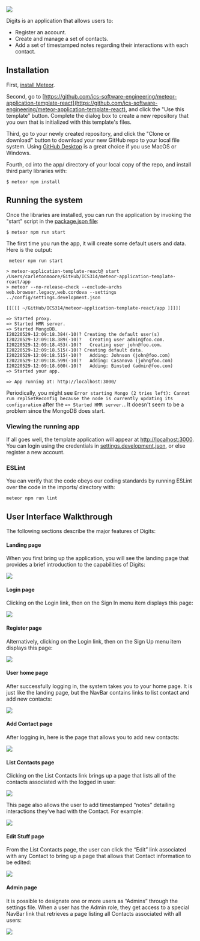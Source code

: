 <img src="doc/LandingPage.png">

Digits is an application that allows users to:
  * Register an account.
  * Create and manage a set of contacts.
  * Add a set of timestamped notes regarding their interactions with each contact.

## Installation

First, [install Meteor](https://www.meteor.com/install).

Second, go to [https://github.com/ics-software-engineering/meteor-application-template-react](https://github.com/ics-software-engineering/meteor-application-template-react), and click the "Use this template" button. Complete the dialog box to create a new repository that you own that is initialized with this template's files.

Third, go to your newly created repository, and click the "Clone or download" button to download your new GitHub repo to your local file system.  Using [GitHub Desktop](https://desktop.github.com/) is a great choice if you use MacOS or Windows.

Fourth, cd into the app/ directory of your local copy of the repo, and install third party libraries with:

```
$ meteor npm install
```

## Running the system

Once the libraries are installed, you can run the application by invoking the "start" script in the [package.json file](https://github.com/ics-software-engineering/meteor-application-template-react/blob/master/app/package.json):

```
$ meteor npm run start
```

The first time you run the app, it will create some default users and data. Here is the output:

```
 meteor npm run start 

> meteor-application-template-react@ start /Users/carletonmoore/GitHub/ICS314/meteor-application-template-react/app
> meteor --no-release-check --exclude-archs web.browser.legacy,web.cordova --settings ../config/settings.development.json

[[[[[ ~/GitHub/ICS314/meteor-application-template-react/app ]]]]]

=> Started proxy.                             
=> Started HMR server.                        
=> Started MongoDB.                           
I20220529-12:09:18.384(-10)? Creating the default user(s)
I20220529-12:09:18.389(-10)?   Creating user admin@foo.com.
I20220529-12:09:18.453(-10)?   Creating user john@foo.com.
I20220529-12:09:18.515(-10)? Creating default data.
I20220529-12:09:18.515(-10)?   Adding: Johnson (john@foo.com)
I20220529-12:09:18.599(-10)?   Adding: Casanova (john@foo.com)
I20220529-12:09:18.600(-10)?   Adding: Binsted (admin@foo.com)
=> Started your app.

=> App running at: http://localhost:3000/
```

Periodically, you might see `Error starting Mongo (2 tries left): Cannot run replSetReconfig because the node is currently updating its configuration` after the `=> Started HMR server.`. It doesn't seem to be a problem since the MongoDB does start.

### Viewing the running app

If all goes well, the template application will appear at [http://localhost:3000](http://localhost:3000).  You can login using the credentials in [settings.development.json](https://github.com/ics-software-engineering/meteor-application-template-react/blob/main/config/settings.development.json), or else register a new account.

### ESLint

You can verify that the code obeys our coding standards by running ESLint over the code in the imports/ directory with:

```
meteor npm run lint
```

## User Interface Walkthrough

The following sections describe the major features of Digits:

#### Landing page

When you first bring up the application, you will see the landing page that provides a brief introduction to the capabilities of Digits:

<img src="doc/LandingPage.png">

#### Login page

Clicking on the Login link, then on the Sign In menu item displays this page:

<img src="doc/SignIn.png">

#### Register page

Alternatively, clicking on the Login link, then on the Sign Up menu item displays this page:

<img src="doc/Register.png">

#### User home page

After successfully logging in, the system takes you to your home page. It is just like the landing page, but the NavBar contains links to list contact and add new contacts:

<img src="doc/UserHomePage.png">

#### Add Contact page

After logging in, here is the page that allows you to add new contacts:

<img src="doc/AddContact.png">

#### List Contacts page

Clicking on the List Contacts link brings up a page that lists all of the contacts associated with the logged in user:

<img src="doc/ListContacts.png">

This page also allows the user to add timestamped “notes” detailing interactions they’ve had with the Contact. For example:

<img src="doc/ContactNotes.png">

#### Edit Stuff page

From the List Contacts page, the user can click the “Edit” link associated with any Contact to bring up a page that allows that Contact information to be edited:

![](https://github.com/kyletakeda/digits/blob/main/doc/EditContacts.png)

#### Admin page

It is possible to designate one or more users as “Admins” through the settings file. When a user has the Admin role, they get access to a special NavBar link that retrieves a page listing all Contacts associated with all users:

<img src="doc/Admin.png">
